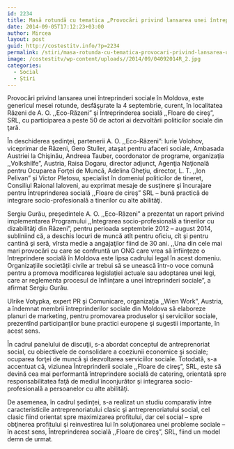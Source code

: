 ```yaml
---
id: 2234
title: Masă rotundă cu tematica „Provocări privind lansarea unei întreprinderi sociale în Moldova”
date: 2014-09-05T17:12:23+03:00
author: Mircea
layout: post
guid: http://costestitv.info/?p=2234
permalink: /stiri/masa-rotunda-cu-tematica-provocari-privind-lansarea-unei-intreprinderi-sociale-in-moldova/
image: /costestitv/wp-content/uploads//2014/09/04092014R_2.jpg
categories:
  - Social
  - Știri
---
```

Provocări privind lansarea unei întreprinderi sociale în Moldova, este genericul mesei rotunde, desfăşurate la 4 septembrie, curent, în localitatea Răzeni de A. O. ,,Eco-Răzeni&#8221; şi Întreprinderea socială ,,Floare de cireş&#8221;, SRL, cu participarea a peste 50 de actori ai dezvoltării politicilor sociale din ţară.<!--more-->

În deschiderea şedinţei, partenerii A. O. ,,Eco-Răzeni&#8221;: Iurie Volohov, viceprimar de Răzeni, Gero Stuller, ataşat pentru afaceri sociale, Ambasada Austriei la Chişinău, Andreea Tauber, coordonator de programe, organizaţia ,,Volkshilfe&#8221;, Austria, Raisa Dogaru, director adjunct, Agenţia Naţională pentru Ocuparea Forţei de Muncă, Adelina Gheţiu, director, L. T. ,,Ion Pelivan&#8221; și Victor Pletosu, specialist în domeniul politicilor de tineret, Consiliul Raional Ialoveni, au exprimat mesaje de susţinere şi încurajare pentru Întreprinderea socială ,,Floare de cireş&#8221; SRL – bună practică de integrare socio-profesională a tinerilor cu alte abilităţi.

Sergiu Gurău, preşedintele A. O. ,,Eco-Răzeni&#8221; a prezentat un raport privind implementarea Programului ,,Integrarea socio-profesională a tinerilor cu dizabilităţi din Răzeni&#8221;, pentru perioada septembrie 2012 – august 2014, subliniind că, a deschis locuri de muncă atît pentru oficiu, cît şi pentru cantină şi seră, vîrsta medie a angajaţilor fiind de 30 ani. ,,Una din cele mai mari provocări cu care se confruntă un ONG care vrea să înființeze o întreprindere socială în Moldova este lipsa cadrului legal în acest domeniu. Organizațiile societății civile ar trebui să se unească într-o voce comună pentru a promova modificarea legislației actuale sau adoptarea unei legi, care ar reglementa procesul de înființare a unei întreprinderi sociale&#8221;, a afirmat Sergiu Gurău.

Ulrike Votypka, expert PR şi Comunicare, organizaţia ,,Wien Work&#8221;, Austria, a îndemnat membrii întreprinderilor sociale din Moldova să elaboreze planuri de marketing, pentru promovarea produselor şi serviciilor sociale, prezentînd participanţilor bune practici europene şi sugestii importante, în acest sens.

În cadrul panelului de discuţii, s-a abordat conceptul de antreprenoriat social, cu obiectivele de consolidare a coeziunii economice şi sociale; ocuparea forţei de muncă şi dezvoltarea serviciilor sociale. Totodată, s-a accentuat că, viziunea Întreprinderii sociale ,,Floare de cireş&#8221;, SRL, este să devină cea mai performantă întreprindere socială de catering, orientată spre responsabilitatea faţă de mediul înconjurător şi integrarea socio-profesională a persoanelor cu alte abilităţi.

De asemenea, în cadrul ședinței, s-a realizat un studiu comparativ între caracteristicile antreprenoriatului clasic şi antreprenoriatului social, cel clasic fiind orientat spre maximizarea profitului, dar cel social – spre obţinerea profitului şi reinvestirea lui în soluţionarea unei probleme sociale – în acest sens, Întreprinderea socială ,,Floare de cireş&#8221;, SRL, fiind un model demn de urmat.

&nbsp;